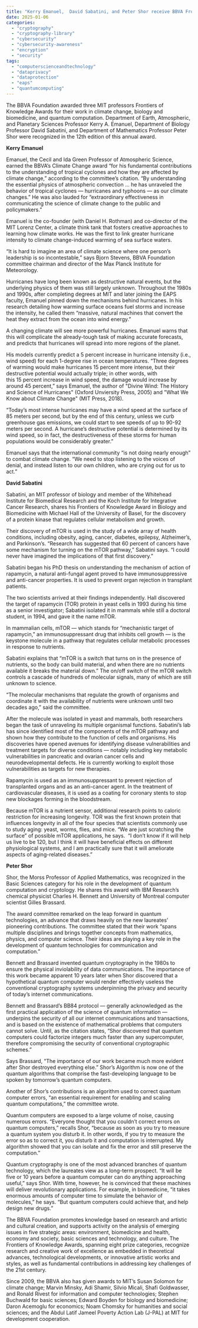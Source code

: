 ```yaml
---
title: "Kerry Emanuel,  David Sabatini, and Peter Shor receive BBVA Frontiers of Knowledge awards"
date: 2025-01-06
categories: 
  - "cryptography"
  - "cryptography-library"
  - "cybersecurity"
  - "cybersecurity-awareness"
  - "encryption"
  - "security"
tags: 
  - "computerscienceandtechnology"
  - "dataprivacy"
  - "dataprotection"
  - "eaps"
  - "quantumcomputing"
---
```


The BBVA Foundation awarded three MIT professors Frontiers of Knowledge Awards for their work in climate change, biology and biomedicine, and quantum computation. Department of Earth, Atmospheric, and Planetary Sciences Professor Kerry A. Emanuel, Department of Biology Professor David Sabatini, and Department of Mathematics Professor Peter Shor were recognized in the 12th edition of this annual award.

**Kerry Emanuel**

Emanuel, the Cecil and Ida Green Professor of Atmospheric Science, earned the BBVA’s Climate Change award “for his fundamental contributions to the understanding of tropical cyclones and how they are affected by climate change,” according to the committee’s citation. “By understanding the essential physics of atmospheric convection … he has unraveled the behavior of tropical cyclones — hurricanes and typhoons — as our climate changes.” He was also lauded for “extraordinary effectiveness in communicating the science of climate change to the public and policymakers.”

Emanuel is the co-founder (with Daniel H. Rothman) and co-director of the MIT Lorenz Center, a climate think tank that fosters creative approaches to learning how climate works. He was the first to link greater hurricane intensity to climate change-induced warming of sea surface waters.

“It is hard to imagine an area of climate science where one person’s leadership is so incontestable,” says Bjorn Stevens, BBVA Foundation committee chairman and director of the Max Planck Institute for Meteorology.

Hurricanes have long been known as destructive natural events, but the underlying physics of them was still largely unknown. Throughout the 1980s and 1990s, after completing degrees at MIT and later joining the EAPS faculty, Emanuel pinned down the mechanisms behind hurricanes. In his research detailing how warming surface oceans fuel storms and increase the intensity, he called them “massive, natural machines that convert the heat they extract from the ocean into wind energy.”  

A changing climate will see more powerful hurricanes. Emanuel warns that this will complicate the already-tough task of making accurate forecasts, and predicts that hurricanes will spread into more regions of the planet.

His models currently predict a 5 percent increase in hurricane intensity (i.e., wind speed) for each 1-degree rise in ocean temperatures. “Three degrees of warming would make hurricanes 15 percent more intense, but their destructive potential would actually triple; in other words, with this 15 percent increase in wind speed, the damage would increase by around 45 percent,” says Emanuel, the author of "Divine Wind: The History and Science of Hurricanes" (Oxford Unviersity Press, 2005) and "What We Know about Climate Change" (MIT Press, 2018).

“Today’s most intense hurricanes may have a wind speed at the surface of 85 meters per second, but by the end of this century, unless we curb greenhouse gas emissions, we could start to see speeds of up to 90-92 meters per second. A hurricane’s destructive potential is determined by its wind speed, so in fact, the destructiveness of these storms for human populations would be considerably greater.”

Emanuel says that the international community “is not doing nearly enough” to combat climate change. “We need to stop listening to the voices of denial, and instead listen to our own children, who are crying out for us to act.”

**David Sabatini**

Sabatini, an MIT professor of biology and member of the Whitehead Institute for Biomedical Research and the Koch Institute for Integrative Cancer Research, shares his Frontiers of Knowledge Award in Biology and Biomedicine with Michael Hall of the University of Basel, for the discovery of a protein kinase that regulates cellular metabolism and growth.

Their discovery of mTOR is used in the study of a wide array of health conditions, including obesity, aging, cancer, diabetes, epilepsy, Alzheimer’s, and Parkinson’s. “Research has suggested that 60 percent of cancers have some mechanism for turning on the mTOR pathway,” Sabatini says. “I could never have imagined the implications of that first discovery.”

Sabatini began his PhD thesis on understanding the mechanism of action of rapamycin, a natural anti-fungal agent proved to have immunosuppressive and anti-cancer properties. It is used to prevent organ rejection in transplant patients.

The two scientists arrived at their findings independently. Hall discovered the target of rapamycin (TOR) protein in yeast cells in 1993 during his time as a senior investigator; Sabatini isolated it in mammals while still a doctoral student, in 1994, and gave it the name mTOR.

In mammalian cells, mTOR — which stands for “mechanistic target of rapamycin,” an immunosuppressant drug that inhibits cell growth — is the keystone molecule in a pathway that regulates cellular metabolic processes in response to nutrients.

Sabatini explains that “mTOR is a switch that turns on in the presence of nutrients, so the body can build material, and when there are no nutrients available it breaks the material down.” The on/off switch of the mTOR switch controls a cascade of hundreds of molecular signals, many of which are still unknown to science.

“The molecular mechanisms that regulate the growth of organisms and coordinate it with the availability of nutrients were unknown until two decades ago,” said the committee.

After the molecule was isolated in yeast and mammals, both researchers began the task of unraveling its multiple organismal functions. Sabatini’s lab has since identified most of the components of the mTOR pathway and shown how they contribute to the function of cells and organisms. His discoveries have opened avenues for identifying disease vulnerabilities and treatment targets for diverse conditions — notably including key metabolic vulnerabilities in pancreatic and ovarian cancer cells and neurodevelopmental defects. He is currently working to exploit those vulnerabilities as targets for new therapies.

Rapamycin is used as an immunosuppressant to prevent rejection of transplanted organs and as an anti-cancer agent. In the treatment of cardiovascular diseases, it is used as a coating for coronary stents to stop new blockages forming in the bloodstream.   

Because mTOR is a nutrient sensor, additional research points to caloric restriction for increasing longevity. TOR was the first known protein that influences longevity in all of the four species that scientists commonly use to study aging: yeast, worms, flies, and mice. “We are just scratching the surface” of possible mTOR applications, he says.  “I don’t know if it will help us live to be 120, but I think it will have beneficial effects on different physiological systems, and I am practically sure that it will ameliorate aspects of aging-related diseases.”

**Peter Shor**

Shor, the Morss Professor of Applied Mathematics, was recognized in the Basic Sciences category for his role in the development of quantum computation and cryptology. He shares this award with IBM Research’s chemical physicist Charles H. Bennett and University of Montreal computer scientist Gilles Brassard.

The award committee remarked on the leap forward in quantum technologies, an advance that draws heavily on the new laureates’ pioneering contributions. The committee stated that their work “spans multiple disciplines and brings together concepts from mathematics, physics, and computer science. Their ideas are playing a key role in the development of quantum technologies for communication and computation.”

Bennett and Brassard invented quantum cryptography in the 1980s to ensure the physical inviolability of data communications. The importance of this work became apparent 10 years later when Shor discovered that a hypothetical quantum computer would render effectively useless the conventional cryptography systems underpinning the privacy and security of today’s internet communications.

Bennett and Brassard’s BB84 protocol — generally acknowledged as the first practical application of the science of quantum information — underpins the security of all our internet communications and transactions, and is based on the existence of mathematical problems that computers cannot solve. Until, as the citation states, “Shor discovered that quantum computers could factorize integers much faster than any supercomputer, therefore compromising the security of conventional cryptographic schemes.”

Says Brassard, “The importance of our work became much more evident after Shor destroyed everything else.” Shor’s Algorithm is now one of the quantum algorithms that comprise the fast-developing language to be spoken by tomorrow’s quantum computers.

Another of Shor’s contributions is an algorithm used to correct quantum computer errors, “an essential requirement for enabling and scaling quantum computations,” the committee wrote.

Quantum computers are exposed to a large volume of noise, causing numerous errors. “Everyone thought that you couldn’t correct errors on quantum computers,” recalls Shor, “because as soon as you try to measure a quantum system you disturb it. In other words, if you try to measure the error so as to correct it, you disturb it and computation is interrupted. My algorithm showed that you can isolate and fix the error and still preserve the computation.”

Quantum cryptography is one of the most advanced branches of quantum technology, which the laureates view as a long-term prospect. “It will be five or 10 years before a quantum computer can do anything approaching useful,” says Shor. With time, however, he is convinced that these machines will deliver revolutionary applications. For example, in biomedicine, “it takes enormous amounts of computer time to simulate the behavior of molecules,” he says. “But quantum computers could achieve that, and help design new drugs.”

The BBVA Foundation promotes knowledge based on research and artistic and cultural creation, and supports activity on the analysis of emerging issues in five strategic areas: environment, biomedicine and health, economy and society, basic sciences and technology, and culture. The Frontiers of Knowledge Awards, spanning eight prize categories, recognize research and creative work of excellence as embedded in theoretical advances, technological developments, or innovative artistic works and styles, as well as fundamental contributions in addressing key challenges of the 21st century.

Since 2009, the BBVA also has given awards to MIT’s Susan Solomon for climate change; Marvin Minsky, Adi Shamir, Silvio Micali, Shafi Goldwasser, and Ronald Rivest for information and computer technologies; Stephen Buchwald for basic sciences; Edward Boyden for biology and biomedicine; Daron Acemoglu for economics; Noam Chomsky for humanities and social sciences; and the Abdul Latif Jameel Poverty Action Lab (J-PAL) at MIT for development cooperation.

